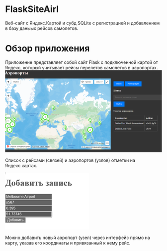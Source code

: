 # FlaskSiteAirl
Веб-сайт с Яндекс.Картой и субд SQLite c регистрацией и добавлением в базу даныых рейсов самолетов.

# Обзор приложения
Приложение представляет собой сайт Flask с подключенной картой от Яндекс, который учитывает рейсы перелетов самолетов в аэропортах.
![](photo/asdgfg.png)

Список с рейсами (связей) и аэропортов (узлов) отметки на Яндекс.картах.

![](photo/Рисунок6.png)

Можно добавить новый аэропорт (узел) через интерфейс прямо на карту, указав его координаты и привязанный к нему рейс.

